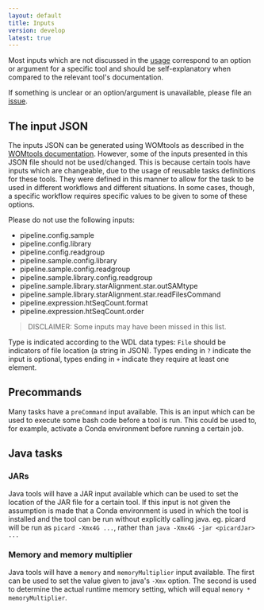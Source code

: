 ```yaml
---
layout: default
title: Inputs
version: develop
latest: true
---
```


Most inputs which are not discussed in the [usage](index.md#Usage) correspond
to an option or argument for a specific tool and should be self-explanatory
when compared to the relevant tool's documentation.

If something is unclear or an option/argument is unavailable, please file an
[issue](https://github.com/biowdl/rna-seq/issues).

## The input JSON

The inputs JSON can be generated using WOMtools as described in the [WOMtools
documentation](http://cromwell.readthedocs.io/en/stable/WOMtool/). However,
some of the inputs presented in this JSON file should not be used/changed. This
is because certain tools have inputs which are changeable, due to the usage of
reusable tasks definitions for these tools. They were defined in this manner
to allow for the task to be used in different workflows and different
situations. In some cases, though, a specific workflow requires specific values
to be given to some of these options.

Please do not use the following inputs:
- pipeline.config.sample
- pipeline.config.library
- pipeline.config.readgroup
- pipeline.sample.config.library
- pipeline.sample.config.readgroup
- pipeline.sample.library.config.readgroup
- pipeline.sample.library.starAlignment.star.outSAMtype
- pipeline.sample.library.starAlignment.star.readFilesCommand
- pipeline.expression.htSeqCount.format
- pipeline.expression.htSeqCount.order

> DISCLAIMER: Some inputs may have been missed in this list.

Type is indicated according to the WDL data types: `File` should be indicators
of file location (a string in JSON). Types ending in `?` indicate the input is
optional, types ending in `+` indicate they require at least one element.

## Precommands
Many tasks have a `preCommand` input available. This is an input which can be
used to execute some bash code before a tool is run. This could be used to,
for example, activate a Conda environment before running a certain job.

## Java tasks

### JARs
Java tools will have a JAR input available which can be used to set the
location of the JAR file for a certain tool. If this input is not given the
assumption is made that a Conda environment is used in which the tool is
installed and the tool can be run without explicitly calling java. eg.
picard will be run as `picard -Xmx4G ...`, rather than
`java -Xmx4G -jar <picardJar> ...`

### Memory and memory multiplier
Java tools will have a `memory` and `memoryMultiplier` input available. The
first can be used to set the value given to java's `-Xmx` option. The second
is used to determine the actual runtime memory setting, which will equal
`memory * memoryMultiplier`.
